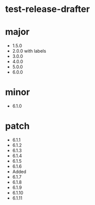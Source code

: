 # test-release-drafter

# major
- 1.5.0
- 2.0.0 with labels
- 3.0.0
- 4.0.0
- 5.0.0
- 6.0.0

# minor
- 6.1.0

# patch

- 6.1.1
- 6.1.2
- 6.1.3
- 6.1.4
- 6.1.5
- 6.1.6
- Added
- 6.1.7
- 6.1.8
- 6.1.9
- 6.1.10
- 6.1.11
